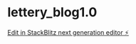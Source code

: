 # lettery_blog1.0

[Edit in StackBlitz next generation editor ⚡️](https://stackblitz.com/~/github.com/letteryzzm/lettery_blog1.0)
